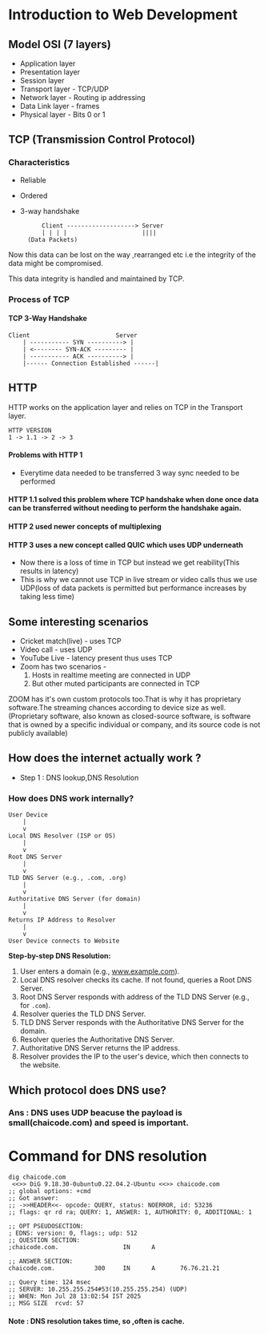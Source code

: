# Introduction to Web Development

## Model OSI (7 layers)

* Application layer 
* Presentation layer      
* Session layer     
* Transport layer - TCP/UDP
* Network layer - Routing ip addressing
* Data Link layer - frames
* Physical layer -  Bits 0 or 1

## TCP (Transmission Control Protocol)
### Characteristics
* Reliable
* Ordered 
* 3-way handshake

            Client -------------------> Server
            | | | |                     ||||
        (Data Packets)                 


Now this data can be lost on the way ,rearranged etc i.e the integrity of the data might be compromised. 

This data integrity is handled and maintained by TCP.

### Process of TCP
#### TCP 3-Way Handshake

```
Client                        Server
    | ----------- SYN ----------> |
    | <-------- SYN-ACK --------- |
    | ----------- ACK ----------> |
    |------ Connection Established ------|
```

## HTTP 

HTTP works on the application layer and relies on TCP in the Transport layer.

```
HTTP VERSION
1 -> 1.1 -> 2 -> 3
```
####  Problems with HTTP 1
* Everytime data needed to be transferred 3 way sync needed to be performed

#### HTTP 1.1 solved this problem where TCP handshake when done once data can be transferred without needing to perform the handshake again.

#### HTTP 2 used newer concepts of multiplexing
#### HTTP 3 uses a new concept called QUIC which uses UDP underneath

* Now there is a loss of time in TCP but instead we get reability(This results in latency)
* This is why we cannot use TCP in live stream or video calls thus we use UDP(loss of data packets is permitted but performance increases by taking less time)

## Some interesting scenarios

* Cricket match(live) - uses TCP
* Video call - uses UDP
* YouTube Live - latency present thus uses TCP
* Zoom has two scenarios -
    1. Hosts in realtime meeting are connected in UDP
    2. But other muted participants are connected in TCP

ZOOM has it's own custom protocols too.That is why it has proprietary software.The streaming chances according to device size as well.(Proprietary software, also known as closed-source software, is software that is owned by a specific individual or company, and its source code is not publicly available)

## How does the internet actually work ?

* Step 1 : DNS lookup,DNS Resolution

### How does DNS work internally?

```
User Device
    |
    v
Local DNS Resolver (ISP or OS)
    |
    v
Root DNS Server
    |
    v
TLD DNS Server (e.g., .com, .org)
    |
    v
Authoritative DNS Server (for domain)
    |
    v
Returns IP Address to Resolver
    |
    v
User Device connects to Website
```

**Step-by-step DNS Resolution:**
1. User enters a domain (e.g., www.example.com).
2. Local DNS resolver checks its cache. If not found, queries a Root DNS Server.
3. Root DNS Server responds with address of the TLD DNS Server (e.g., for `.com`).
4. Resolver queries the TLD DNS Server.
5. TLD DNS Server responds with the Authoritative DNS Server for the domain.
6. Resolver queries the Authoritative DNS Server.
7. Authoritative DNS Server returns the IP address.
8. Resolver provides the IP to the user's device, which then connects to the website.

## Which protocol does DNS use?
### Ans : DNS uses UDP beacuse the payload is small(chaicode.com) and speed is important.

# Command for DNS resolution

    dig chaicode.com
     <<>> DiG 9.18.30-0ubuntu0.22.04.2-Ubuntu <<>> chaicode.com
    ;; global options: +cmd
    ;; Got answer:
    ;; ->>HEADER<<- opcode: QUERY, status: NOERROR, id: 53236
    ;; flags: qr rd ra; QUERY: 1, ANSWER: 1, AUTHORITY: 0, ADDITIONAL: 1

    ;; OPT PSEUDOSECTION:
    ; EDNS: version: 0, flags:; udp: 512
    ;; QUESTION SECTION:
    ;chaicode.com.                  IN      A

    ;; ANSWER SECTION:
    chaicode.com.           300     IN      A       76.76.21.21

    ;; Query time: 124 msec
    ;; SERVER: 10.255.255.254#53(10.255.255.254) (UDP)
    ;; WHEN: Mon Jul 28 13:02:54 IST 2025
    ;; MSG SIZE  rcvd: 57

#### Note : DNS resolution takes time, so ,often is cache.








